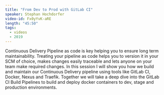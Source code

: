 ```yaml
---
title: "From Dev to Prod with GitLab CI"
speaker: Stephan Hochdorfer
video-id: Fx0yYvK-aRE
length: "45:50"
tags:
  - videos
  - 2019
---
```


Continuous Delivery Pipeline as code is key helping you to ensure long term maintainability. Treating your pipeline as code helps you to version it in your SCM of choice, makes changes easily traceable and lets anyone on your team make required changes. In this session I will show you how we build and maintain our Continuous Delivery pipeline using tools like GitLab CI, Docker, Nexus and Traefik. Together we will take a deep dive into the GitLab CI Build Pipelines to build and deploy docker containers to dev, stage and production environments.
